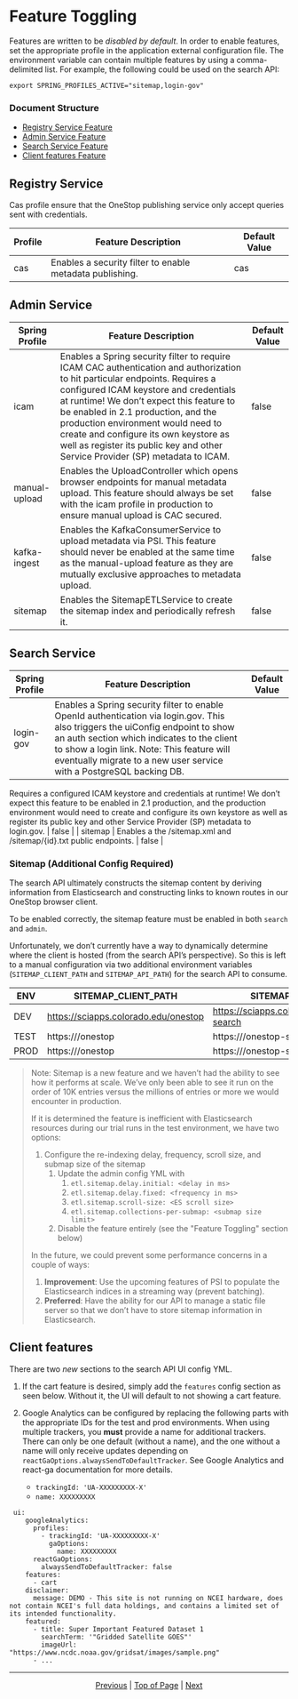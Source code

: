 # Feature Toggling
Features are written to be *disabled by default*. In order to enable features, set the appropriate profile in the application external configuration file. 
The environment variable can contain multiple features by using a comma-delimited list. For example, the following could be used on the search API:
```
export SPRING_PROFILES_ACTIVE="sitemap,login-gov"
```
### Document Structure
* [Registry Service Feature](#registry-service)
* [Admin Service Feature](#admin-service)
* [Search Service Feature](#search-service)
* [Client features Feature](#client-features)

## Registry Service 
Cas profile ensure that the OneStop publishing service only accept queries sent with credentials.  

| Profile | Feature Description | Default Value |
| --- | --- | --- |
| cas |Enables a security filter to enable metadata publishing.| cas

## Admin Service

| Spring Profile | Feature Description | Default Value |
| --- | --- | --- |
| icam | Enables a Spring security filter to require ICAM CAC authentication and authorization to hit particular endpoints. Requires a configured ICAM keystore and credentials at runtime! We don’t expect this feature to be enabled in 2.1 production, and the production environment would need to create and configure its own keystore as well as register its public key and other Service Provider (SP) metadata to ICAM. | false |
| manual-upload | Enables the UploadController which opens browser endpoints for manual metadata upload. This feature should always be set with the icam profile in production to ensure manual upload is CAC secured. | false |
| kafka-ingest | Enables the KafkaConsumerService to upload metadata via PSI. This feature should never be enabled at the same time as the manual-upload feature as they are mutually exclusive approaches to metadata upload. | false |
| sitemap | Enables the SitemapETLService to create the sitemap index and periodically refresh it. | false |

## Search Service

| Spring Profile | Feature Description | Default Value |
| --- | --- | --- |
| login-gov |Enables a Spring security filter to enable OpenId authentication via login.gov. This also triggers the uiConfig endpoint to show an auth section which indicates to the client to show a login link. Note: This feature will eventually migrate to a new user service with a PostgreSQL backing DB.

Requires a configured ICAM keystore and credentials at runtime! We don’t expect this feature to be enabled in 2.1 production, and the production environment would need to create and configure its own keystore as well as register its public key and other Service Provider (SP) metadata to login.gov. | false |
| sitemap | Enables a the /sitemap.xml and /sitemap/{id}.txt public endpoints. | false |

### Sitemap (Additional Config Required)

The search API ultimately constructs the sitemap content by deriving information from Elasticsearch and constructing links to known routes in our OneStop browser client.

To be enabled correctly, the sitemap feature must be enabled in both `search` and `admin`.

Unfortunately, we don’t currently have a way to dynamically determine where the client is hosted (from the search API’s perspective). So this is left to a manual configuration via two additional environment variables (`SITEMAP_CLIENT_PATH` and `SITEMAP_API_PATH`) for the search API to consume.


| ENV | SITEMAP_CLIENT_PATH | SITEMAP_API_PATH |
| --- | --- | --- |
| DEV | https://sciapps.colorado.edu/onestop | https://sciapps.colorado.edu/onestop-search
| TEST | https://<testClientHost>/onestop | https://<testSearchHost>/onestop-search |
| PROD | https://<prodClientHost>/onestop | https://<prodSearchHost>/onestop-search |

> Note: Sitemap is a new feature and we haven’t had the ability to see how it performs at scale. We’ve only been able to see it run on the order of 10K entries versus the millions of entries or more we would encounter in production.
>
> If it is determined the feature is inefficient with Elasticsearch resources during our trial runs in the test environment, we have two options:
> 1. Configure the re-indexing delay, frequency, scroll size, and submap size of the sitemap
>     1. Update the admin config YML with
>         1. `etl.sitemap.delay.initial: <delay in ms>`
>         1. `etl.sitemap.delay.fixed: <frequency in ms>`
>         1. `etl.sitemap.scroll-size: <ES scroll size>`
>         1. `etl.sitemap.collections-per-submap: <submap size limit>`
>     1. Disable the feature entirely (see the "Feature Toggling" section below)
>
> In the future, we could prevent some performance concerns in a couple of ways:
> 1. **Improvement**: Use the upcoming features of PSI to populate the Elasticsearch indices in a streaming way (prevent batching).
> 1. **Preferred**: Have the ability for our API to manage a static file server so that we don’t have to store sitemap information in Elasticsearch.

## Client features
There are two *new* sections to the search API UI config YML.

1. If the cart feature is desired, simply add the `features` config section as seen below. Without it, the UI will default to not showing a cart feature.

1. Google Analytics can be configured by replacing the following parts with the appropriate IDs for the test and prod environments. When using multiple trackers, you **must** provide a name for additional trackers. There can only be one default (without a name), and the one without a name will only receive updates depending on `reactGaOptions.alwaysSendToDefaultTracker`. See Google Analytics and react-ga documentation for more details.   
    - `trackingId: 'UA-XXXXXXXXX-X'`
    - `name: XXXXXXXXX`
    
```
 ui:
    googleAnalytics:
      profiles:
        - trackingId: 'UA-XXXXXXXXX-X'
          gaOptions:
            name: XXXXXXXXX
      reactGaOptions:
        alwaysSendToDefaultTracker: false
    features:
      - cart
    disclaimer:
      message: DEMO - This site is not running on NCEI hardware, does not contain NCEI's full data holdings, and contains a limited set of its intended functionality.
    featured:
      - title: Super Important Featured Dataset 1
        searchTerm: '"Gridded Satellite GOES"'
        imageUrl: "https://www.ncdc.noaa.gov/gridsat/images/sample.png"
      - ...
```

<hr>
<div align="center"><a href="/onestop/operator/deployment/v3/system-requirements">Previous</a> | <a href="#">Top of Page</a> | <a href="/onestop/operator">Next</a></div>
